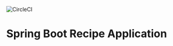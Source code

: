 ![CircleCI](https://circleci.com/gh/baalhas/spring5-recipe-app.svg?style=svg&circle-token=ff585ed6674bdf47b9082a7bce076ca71014ee65)

# Spring Boot Recipe Application



